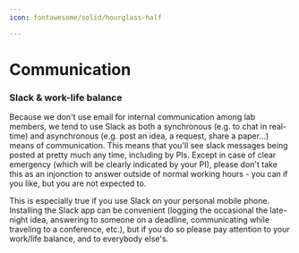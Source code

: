 ```yaml
---
icon: fontawesome/solid/hourglass-half

---
```


# Communication

### Slack & work-life balance&#x20;

Because we don't use email for internal communication among lab members, we tend to use Slack as both a synchronous (e.g. to chat in real-time) and asynchronous (e.g. post an idea, a request, share a paper...) means of communication. This means that you'll see slack messages being posted at pretty much any time, including by PIs. Except in case of clear emergency (which will be clearly indicated by your PI), please don't take this as an injonction to answer outside of normal working hours - you can if you like, but you are not expected to.&#x20;

This is especially true if you use Slack on your personal mobile phone. Installing the Slack app can be convenient (logging the occasional the late-night idea, answering to someone on a deadline, communicating while traveling to a conference, etc.), but if you do so please pay attention to your work/life balance, and to everybody else's.&#x20;
